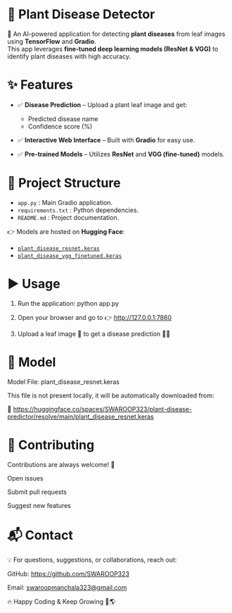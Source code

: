 # 🌱 **Plant Disease Detector**  

🚀 An AI-powered application for detecting **plant diseases** from leaf images using **TensorFlow** and **Gradio**.  
This app leverages **fine-tuned deep learning models (ResNet & VGG)** to identify plant diseases with high accuracy.  



# ✨ **Features**  

- ✅ **Disease Prediction** – Upload a plant leaf image and get:  
  - Predicted disease name  
  - Confidence score (%)  

- ✅ **Interactive Web Interface** – Built with **Gradio** for easy use.  

- ✅ **Pre-trained Models** – Utilizes **ResNet** and **VGG (fine-tuned)** models.  



# 📂 **Project Structure**  

- `app.py` : Main Gradio application.  
- `requirements.txt` : Python dependencies.  
- `README.md` : Project documentation.  

👉 Models are hosted on **Hugging Face**:  
- [`plant_disease_resnet.keras`](https://huggingface.co/spaces/SWAROOP323/plant-disease-predictor/resolve/main/plant_disease_resnet.keras)  
- [`plant_disease_vgg_finetuned.keras`](https://huggingface.co/spaces/SWAROOP323/plant-disease-predictor/resolve/main/plant_disease_vgg_finetuned.keras)  



# **▶️ Usage**

1. Run the application: python app.py

2. Open your browser and go to 👉 http://127.0.0.1:7860

3. Upload a leaf image 🌿 to get a disease prediction 🧑‍🌾

# **🧠 Model**

Model File: plant_disease_resnet.keras

This file is not present locally, it will be automatically downloaded from:

🔗 https://huggingface.co/spaces/SWAROOP323/plant-disease-predictor/resolve/main/plant_disease_resnet.keras


# **🤝 Contributing**

Contributions are always welcome! 🎉

Open issues

Submit pull requests

Suggest new features


# **📬 Contact**

💡 For questions, suggestions, or collaborations, reach out:

GitHub: https://github.com/SWAROOP323

Email: swaroopmanchala323@gmail.com

🔥 Happy Coding & Keep Growing 🌿🌎
